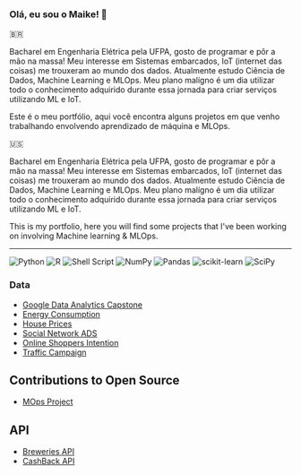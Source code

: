 ### Olá, eu sou o Maike! :wave:

:brazil:

Bacharel em Engenharia Elétrica pela UFPA, gosto de programar e pôr a mão na massa! Meu interesse em Sistemas embarcados, IoT (internet das coisas) me trouxeram ao mundo dos dados. Atualmente estudo Ciência de Dados, Machine Learning e MLOps. Meu plano malígno é um dia utilizar todo o conhecimento adquirido durante essa jornada para criar serviços utilizando ML e IoT.

Este é o meu portfólio, aqui você encontra alguns projetos em que venho trabalhando envolvendo aprendizado de máquina e MLOps.

:us:

Bacharel em Engenharia Elétrica pela UFPA, gosto de programar e pôr a mão na massa! Meu interesse em Sistemas embarcados, IoT (internet das coisas) me trouxeram ao mundo dos dados. Atualmente estudo Ciência de Dados, Machine Learning e MLOps. Meu plano malígno é um dia utilizar todo o conhecimento adquirido durante essa jornada para criar serviços utilizando ML e IoT.

This is my portfolio, here you will find some projects that I've been working on involving Machine learning & MLOps.

---

![Python](https://img.shields.io/badge/python-3670A0?style=for-the-badge&logo=python&logoColor=ffdd54)
![R](https://img.shields.io/badge/r-%23276DC3.svg?style=for-the-badge&logo=r&logoColor=white)
![Shell Script](https://img.shields.io/badge/shell_script-%23121011.svg?style=for-the-badge&logo=gnu-bash&logoColor=white)
![NumPy](https://img.shields.io/badge/numpy-%23013243.svg?style=for-the-badge&logo=numpy&logoColor=white)
![Pandas](https://img.shields.io/badge/pandas-%23150458.svg?style=for-the-badge&logo=pandas&logoColor=white)
![scikit-learn](https://img.shields.io/badge/scikit--learn-%23F7931E.svg?style=for-the-badge&logo=scikit-learn&logoColor=white)
![SciPy](https://img.shields.io/badge/SciPy-%230C55A5.svg?style=for-the-badge&logo=scipy&logoColor=%white)



### Data

- [Google Data Analytics Capstone](https://github.com/maikereis/google_analytics_capstone)
- [Energy Consumption](https://github.com/maikereis/consumption_data_analysis)
- [House Prices](https://github.com/maikereis/house_prices)
- [Social Network ADS](https://github.com/maikereis/social_network_ads)
- [Online Shoppers Intention](https://github.com/maikereis/online_shoppers_intention)
- [Traffic Campaign](https://github.com/maikereis/ads)

## Contributions to Open Source 

- [MOps Project](https://github.com/Schots/mlops_project)

## API

- [Breweries API](https://github.com/maikereis/breweries)
- [CashBack API](https://github.com/maikereis/cashback)
